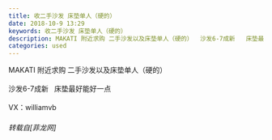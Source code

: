 ```yaml
---
title: 收二手沙发 床垫单人（硬的）
date: 2018-10-9 13:29
keywords: 收二手沙发 床垫单人（硬的）
description: MAKATI 附近求购 二手沙发以及床垫单人（硬的）  沙发6-7成新   床垫最好能好一点VX：williamvb  
categories: used
---
```

<td class="t_f" id="postmessage_1980614">

MAKATI 附近求购 二手沙发以及床垫单人（硬的）  <br/>
<br/>
沙发6-7成新   床垫最好能好一点<br/>
<br/>
VX：williamvb  </td>
###### 转载自[菲龙网]